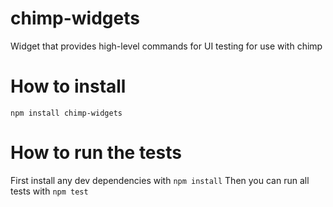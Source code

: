 # chimp-widgets
Widget that provides high-level commands for UI testing for use with chimp

# How to install
`npm install chimp-widgets`

# How to run the tests
First install any dev dependencies with `npm install`
Then you can run all tests with `npm test`
